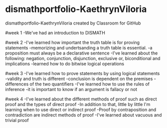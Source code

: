 # dismathportfolio-KaethrynViloria
dismathportfolio-KaethrynViloria created by Classroom for GitHub

#week 1
-We've had an introduction to DISMATH

#week 2 
-I've learned how important the truth table is for proving statements
-memorizing and undertsanding a truth table is essential. 
-a proposition must always be a declarative sentence 
-I've learned about the following: negation, conjunction, disjunction, exclusive or, biconditional and implications
-learned how to do bitwise logical operations

#week 3
-I've learned how to prove statements by using logical statements 
-validity and truth is different 
-conclusion is dependent on the premises
-differences of the two quantifiers 
-I've learned how to use the rules of inference
-it is important to know if an argument is fallacy or not

#week 4
-I've learned about the different methods of proof such as direct proof and the types of direct proof
-In addition to that, little by little I'm learning when to use direct or indirect proof
-Proof by contraposition and contradiction are indirect methods of proof
-I've learned about vacuous and trivial proof
